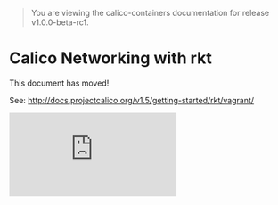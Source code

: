 > You are viewing the calico-containers documentation for release v1.0.0-beta-rc1.

# Calico Networking with rkt

This document has moved!

See: http://docs.projectcalico.org/v1.5/getting-started/rkt/vagrant/

[![Analytics](https://calico-ga-beacon.appspot.com/UA-52125893-3/calico-containers/docs/cni/rkt/README.md?pixel)](https://github.com/igrigorik/ga-beacon)
